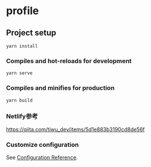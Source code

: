 # profile

## Project setup
```
yarn install
```

### Compiles and hot-reloads for development
```
yarn serve
```

### Compiles and minifies for production
```
yarn build
```

### Netlify参考
<https://qiita.com/tiwu_dev/items/5d1e883b3190cd8de56f>

### Customize configuration
See [Configuration Reference](https://cli.vuejs.org/config/).
